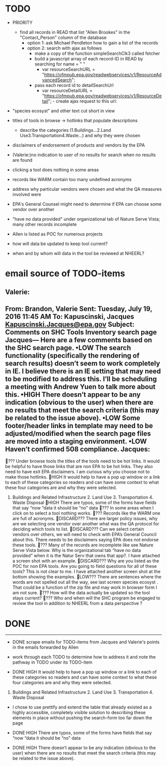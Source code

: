 # TODO

- PRIORITY 
  - find all records in READ that list "Allen Brookes" in the "Contact_Person" column of the database
    - option 1: ask Michael Pendleton how to gain a list of the records
    - option 2: search with ajax as follows
      - make a copy of the function simpleSearchClk3 called fetcher
      - build a javascript array of each record-ID in READ by searching for name = " "
        - var resourceSearchURL = "https://ofmpub.epa.gov/readwebservices/v1/ResourceAdvancedSearch";
      - pass each record id to detailSearchUrl
        - var resourceDetailURL = "https://ofmpub.epa.gov/readwebservices/v1/ResourceDetail";
				- create ajax request to this url:
					


- "species ecosyst" and other text cut short in view

- titles of tools in browse -> hotlinks that populate descriptions

  - describe the categories (1.Buildings...2.Land Use3.Transportation4.Waste...) and why they were chosen

- disclaimers of endorsement of products and vendors by the EPA

- (Valerie:)no indication to user of no results for search when no results are found

- clicking a tool does nothing in some areas

- records like WARM contain too many undefined acronyms

- address why particular vendors were chosen and what the QA measures involved were

- EPA's General Counsel might need to determine if EPA can choose some vendor over another

- "have no data provided" under organizational tab of Nature Serve Vista; many other records incomplete

- Allen is listed as POC for numerous projects

- how will data be updated to keep tool current?

- when and by whom will data in the tool be reviewed at NHEERL? 

# email source of TODO-items
Valerie:
----------------------------
From: Brandon, Valerie 
Sent: Tuesday, July 19, 2016 11:45 AM
To: Kapuscinski, Jacques <Kapuscinski.Jacques@epa.gov>
Subject: Comments on SHC Tools Inventory search page
Jacques—
Here are a few comments based on the SHC search page. 
•LOW The search functionality (specifically the rendering of search results) doesn’t seem to work completely in IE.  I believe there is an IE setting that may need to be modified to address this.  I’ll be scheduling a meeting with Andrew Yuen to talk more about this.
•HIGH There doesn’t appear to be any indication (obvious to the user) when there are no results that meet the search criteria (this may be related to the issue above).
•LOW  Some footer/header links in template may need to be adjusted/modified when the search page files are moved into a staging environment.
•LOW Haven’t confirmed 508 compliance.
Jacques:
-----------------------------
??? Under browse tools the titles of the tools need to be hot links. It would be helpful to have those links that are non EPA to be hot links. They also  need to have exit EPA disclaimers.
I am curious why you choose not to make those hotlinks.
HIGH It would help to have a pop up window or a link to each of these categories so readers and can have some context to what these four categories are and why they were selected.
1. Buildings and Related Infrastructure 2. Land Use 3. Transportation 4. Waste Disposal
HIGH There are typos,  some of the forms have fields that say “now “data it should be “no” data
??? In some areas when I click on to select a tool nothing works.
??? Records like the WARM one are full of acronyms.
DISCARD??? There are larger policy issues, why are we selecting one vendor over another what was the QA protocol for deciding which tools to list.
DISCARD??? Can we select certain vendors over others, we will need to check with EPA’s General Council about this. There needs to be disclaimers saying EPA does not endorse these tools.
??? Many of the records are incomplete like see Nature Serve Vista below. Why is the organizational tab “have no data provided” when it is the Natur Serv that owns that app?. I have attached a screen shot with an example.
DISCARD???  Why are you listed as the POC for non EPA tools. Are you going to field questions for all of these tools? This is not clear to me. I have attached another screen shot at the bottom showing the examples.
LOW??? There are sentences where the words are not spelled out all the way, see last screen species ecosyst . That could be a function of the zip file and may work in browser form I am not sure.
??? How will the data actually be updated so the tool stays current?
??? Who and when will the SHC program be engaged to review the tool in addition to NHEERL from a data perspective ?

# DONE
------
- DONE scrape emails for TODO-items from Jacques and Valerie's points in the emails forwarded by Allen

- work through each TODO to determine how to address it and note the pathway in TODO under its TODO-item

- DONE HIGH It would help to have a pop up window or a link to each of these categories so readers and can have some context to what these four categories are and why they were selected.
1. Buildings and Related Infrastructure 2. Land Use 3. Transportation 4. Waste Disposal
  - I chose to use prettify and extend the table that already existed as a highly accessible, completely visible solution to describing these elements in place without pushing the search-form too far down the page 

- DONE HIGH There are typos,  some of the forms have fields that say “now “data it should be “no” data

- DONE HIGH There doesn’t appear to be any indication (obvious to the user) when there are no results that meet the search criteria (this may be related to the issue above).

